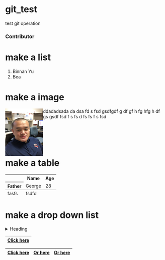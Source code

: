 # git_test
test git operation
<h3>Contributor</h3>

# make a list
<ol>
  <li>Binnan Yu</li>
  <li>Bea</li>
</ol>

# make a image
<p><img src="IMG_0888.JPG" height="150" width="120" align="left"/> ddadadsada da dsa fd s fsd gsdfgdf g df gf h fg hfg h df gs  gsdf fsd f s fs d fs fs f s fsd </p>
<script src="https://unpkg.com/react-dom@15.6.1/dist/react-dom.js"></script>
</br></br></br></br>

# make a table 
<table>
  <tr>
    <th></th>
    <th scope="col">Name</th>
    <th scope="col">Age</th>
  </tr>
  <tr>
    <th scope="row">Father</th>
    <td>George</td>
    <td>28</td>
  </tr>
   
  <tfoot>
    <tr>
      <td>fasfs</td>
      <td>fsdfd</td>
    </tr>
  </tfoot>
</table>

# make a drop down list

<details>
  <summary>Heading</summary>
    <ul>
      <li> markdown list 1</li>
      <ul>
        <li> nested list 1</li>
        <li> nested list 2</li>
      </ul>
      <li> markdown list 2</li>
    </ul>
</details>



|[Click here](https://hsl.uw.edu/)|
|---|

|[Click here](https://hsl.uw.edu/)|[Or here](https://amath.washington.edu/)|[Or here](https://github.com/)|
|---|---|---|

